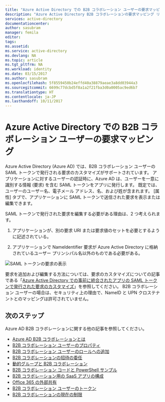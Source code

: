 ```yaml
---
title: "Azure Active Directory での B2B コラボレーション ユーザーの要求マッピング | Microsoft Docs"
description: "Azure Active Directory B2B コラボレーションの要求マッピング リファレンス"
services: active-directory
documentationcenter: 
author: sasubram
manager: femila
editor: 
tags: 
ms.assetid: 
ms.service: active-directory
ms.devlang: NA
ms.topic: article
ms.tgt_pltfrm: NA
ms.workload: identity
ms.date: 03/15/2017
ms.author: sasubram
ms.openlocfilehash: 5f8559450b24effd40a38879aeae3a8dd03944a3
ms.sourcegitcommit: 6699c77dcbd5f8a1a2f21fba3d0a0005ac9ed6b7
ms.translationtype: HT
ms.contentlocale: ja-JP
ms.lasthandoff: 10/11/2017
---
```

# <a name="b2b-collaboration-user-claims-mapping-in-azure-active-directory"></a>Azure Active Directory での B2B コラボレーション ユーザーの要求マッピング

Azure Active Directory (Azure AD) では、B2B コラボレーション ユーザーの SAML トークンで発行される要求のカスタマイズがサポートされています。 アプリケーションに対するユーザーの認証時に、Azure AD は、ユーザーを一意に識別する情報 (要求) を含む SAML トークンをアプリに発行します。 既定では、ユーザーのユーザー名、電子メール アドレス、名、および姓が含まれます。 [属性] タブで、アプリケーションに SAML トークンで送信された要求を表示または編集できます。

SAML トークンで発行された要求を編集する必要がある理由は、2 つ考えられます。

1. アプリケーションが、別の要求 URI または要求値のセットを必要とするように記述されている。

2. アプリケーションで NameIdentifier 要求が Azure Active Directory に格納されているユーザー プリンシパル名以外のものである必要がある。

  ![SAML トークンの要求の表示](media/active-directory-b2b-claims-mapping/view-claims-in-saml-token.png)

要求を追加および編集する方法については、要求のカスタマイズについての記事である「[Azure Active Directory での事前に統合されたアプリの SAML トークンで発行された要求のカスタマイズ](develop/active-directory-saml-claims-customization.md)」を参照してください。 B2B コラボレーション ユーザーの場合は、セキュリティ上の理由で、NameID と UPN クロステナントとのマッピングは許可されていません。


## <a name="next-steps"></a>次のステップ

Azure AD B2B コラボレーションに関する他の記事を参照してください。

* [Azure AD B2B コラボレーションとは](active-directory-b2b-what-is-azure-ad-b2b.md)
* [B2B コラボレーション ユーザーのプロパティ](active-directory-b2b-user-properties.md)
* [B2B コラボレーション ユーザーのロールへの追加](active-directory-b2b-add-guest-to-role.md)
* [B2B コラボレーションの招待の委任](active-directory-b2b-delegate-invitations.md)
* [動的グループと B2B コラボレーション](active-directory-b2b-dynamic-groups.md)
* [B2B コラボレーション コードと PowerShell サンプル](active-directory-b2b-code-samples.md)
* [B2B コラボレーション用の SaaS アプリの構成](active-directory-b2b-configure-saas-apps.md)
* [Office 365 の外部共有](active-directory-b2b-o365-external-user.md)
* [B2B コラボレーション ユーザーのトークン](active-directory-b2b-user-token.md)
* [B2B コラボレーションの現在の制限](active-directory-b2b-current-limitations.md)

